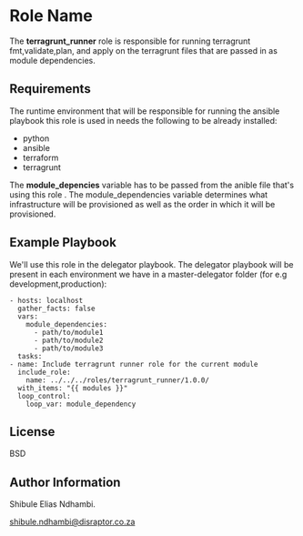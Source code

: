 Role Name
=========

The **terragrunt_runner** role is responsible for running terragrunt fmt,validate,plan, and apply on the terragrunt files that are passed in as module dependencies.

Requirements
------------

The runtime environment that will be responsible for running the ansible playbook this role is used in needs the following to be already installed:

- python
- ansible
- terraform
- terragrunt

The **module_depencies** variable has to be passed from the anible file that's using this role . The module_dependencies variable determines what infrastructure will be provisioned as well as the order in which it will be provisioned.

Example Playbook
----------------

We'll use this role in the delegator playbook. The delegator playbook will be present in each environment we have in a master-delegator folder (for e.g development,production):

    - hosts: localhost
      gather_facts: false
      vars:
        module_dependencies:
          - path/to/module1
          - path/to/module2
          - path/to/module3
      tasks:
    - name: Include terragrunt runner role for the current module
      include_role:
        name: ../../../roles/terragrunt_runner/1.0.0/
      with_items: "{{ modules }}"
      loop_control:
        loop_var: module_dependency

License
-------

BSD

Author Information
------------------

Shibule Elias Ndhambi.

<shibule.ndhambi@disraptor.co.za>
